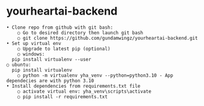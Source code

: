 # yourheartai-backend
	• Clone repo from github with git bash:
		○ Go to desired directory then launch git bash
		○ git clone https://github.com/gundamwingz/yourheartai-backend.git
	• Set up virtual env
		○ Upgrade to latest pip (optional)
		○ windows:
      pip install virtualenv --user
    ○ ubuntu:
      pip install virtualenv 
		○ python -m virtualenv yha_venv --python=python3.10 - App dependecies are with python 3.10
	• Install dependencies from requirements.txt file
		○ activate virtual env: yha_venv\scripts\activate
		○ pip install -r requirements.txt
